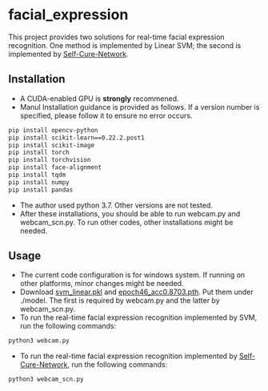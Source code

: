 # facial_expression
This project provides two solutions for real-time facial expression recognition. One method is implemented by Linear SVM; the second is implemented by [Self-Cure-Network].

## Installation
* A CUDA-enabled GPU is **strongly** recommened. 
* Manul Installation guidance is provided as follows. If a version number is specified, please follow it to ensure no error occurs. 
```bash
pip install opencv-python
pip install scikit-learn==0.22.2.post1
pip install scikit-image
pip install torch
pip install torchvision
pip install face-alignment
pip install tqdm
pip install numpy
pip install pandas
```
* The author used python 3.7. Other versions are not tested.
*  After these installations, you should be able to run webcam.py and webcam_scn.py. To run other codes, other installations might be needed.

## Usage
*  The current code configuration is for windows system. If running on other platforms, minor changes might be needed. 
* Download [svm_linear.pkl] and [epoch46_acc0.8703.pth]. Put them under ./model. The first is required by webcam.py and the latter by webcam_scn.py.
* To run the real-time facial expression recognition implemented by SVM, run the following commands:
```bash
python3 webcam.py
```
* To run the real-time facial expression recognition implemented by [Self-Cure-Network], run the following commands:
```bash
python3 webcam_scn.py
```

[svm_linear.pkl]: https://drive.google.com/file/d/168ybP_IQ_Hz7vYPZCVva4V3SUfTswmtm/view?usp=sharing
[epoch46_acc0.8703.pth]:
https://drive.google.com/file/d/1kkyWX4JJUkZCOwEbxn7-IpSE9lQTXfT9/view?usp=sharing
[Self-Cure-Network]:
https://github.com/kaiwang960112/Self-Cure-Network
